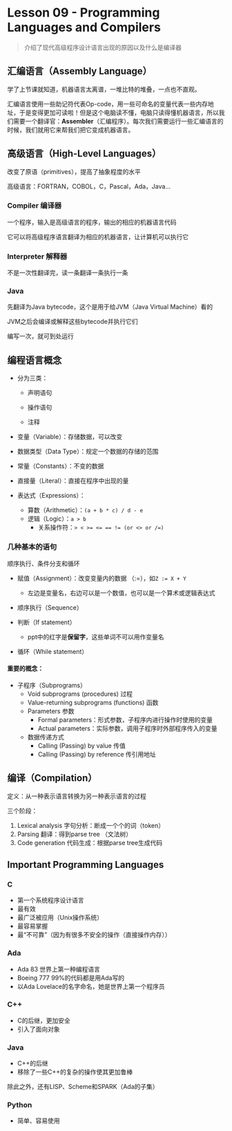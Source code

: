 # Lesson 09 - Programming Languages and Compilers

> 介绍了现代高级程序设计语言出现的原因以及什么是编译器

## 汇编语言（Assembly Language）

学了上节课就知道，机器语言太离谱，一堆比特的堆叠，一点也不直观。

汇编语言使用一些助记符代表Op-code，用一些可命名的变量代表一些内存地址，于是变得更加可读啦！但是这个电脑读不懂，电脑只读得懂机器语言，所以我们需要一个翻译官：**Assembler**（汇编程序）。每次我们需要运行一些汇编语言的时候，我们就用它来帮我们把它变成机器语言。



## 高级语言（High-Level Languages）

改变了原语（primitives），提高了抽象程度的水平

高级语言：FORTRAN，COBOL，C，Pascal，Ada，Java...

### Compiler 编译器

一个程序，输入是高级语言的程序，输出的相应的机器语言代码

它可以将高级程序语言翻译为相应的机器语言，让计算机可以执行它

### Interpreter 解释器

不是一次性翻译完，读一条翻译一条执行一条

### Java

先翻译为Java bytecode，这个是用于给JVM（Java Virtual Machine）看的

JVM之后会编译或解释这些bytecode并执行它们

编写一次，就可到处运行



## 编程语言概念

- 分为三类：

  - 声明语句

  - 操作语句

  - 注释
- 变量（Variable）：存储数据，可以改变
- 数据类型（Data Type）：规定一个数据的存储的范围
- 常量（Constants）：不变的数据
- 直接量（Literal）：直接在程序中出现的量
- 表达式（Expressions）：
  - 算数（Arithmetic）：`(a + b * c) / d - e`
  - 逻辑（Logic）：`a > b`
    - 关系操作符：`> < >= <= == != (or <> or /=)`

### 几种基本的语句

顺序执行、条件分支和循环

- 赋值（Assignment）：改变变量内的数据 （:=），如`Z := X + Y`
  - 左边是变量名，右边可以是一个数值，也可以是一个算术或逻辑表达式

- 顺序执行（Sequence）
- 判断（If statement）
  - ppt中的红字是**保留字**，这些单词不可以用作变量名

- 循环（While statement）

#### 重要的概念：

- 子程序（Subprograms）
  - Void subprograms (procedures) 过程
  - Value-returning subprograms (functions) 函数
  - Parameters 参数
    - Formal parameters：形式参数，子程序内进行操作时使用的变量
    - Actual parameters：实际参数，调用子程序时外部程序传入的变量
  - 数据传递方式
    - Calling (Passing) by value 传值
    - Calling (Passing) by reference 传引用地址



## 编译（Compilation）

定义：从一种表示语言转换为另一种表示语言的过程

三个阶段：

1. Lexical analysis 字句分析：断成一个个的词（token）
2. Parsing 翻译：得到parse tree （文法树）
3. Code generation 代码生成：根据parse tree生成代码



## Important Programming Languages

### C

- 第一个系统程序设计语言
- 最有效
- 最广泛被应用（Unix操作系统）
- 最容易掌握
- 最“不可靠”（因为有很多不安全的操作（直接操作内存））

### Ada

- Ada 83 世界上第一种编程语言
- Boeing 777 99%的代码都是用Ada写的
- 以Ada Lovelace的名字命名，她是世界上第一个程序员

### C++

- C的后继，更加安全
- 引入了面向对象

### Java

- C++的后继
- 移除了一些C++的复杂的操作使其更加鲁棒

除此之外，还有LISP、Scheme和SPARK（Ada的子集）

### Python

- 简单、容易使用

